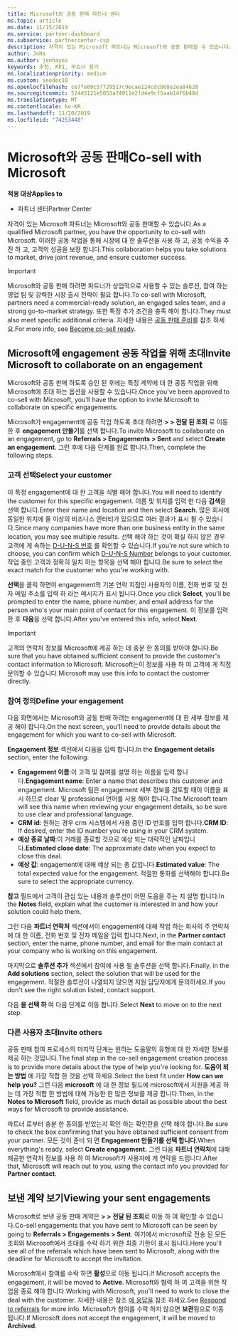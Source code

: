 ```yaml
---
title: Microsoft와 공동 판매 파트너 센터
ms.topic: article
ms.date: 11/15/2019
ms.service: partner-dashboard
ms.subservice: partnercenter-csp
description: 자격이 있는 Microsoft 파트너는 Microsoft와 공동 판매할 수 있습니다. 계약을 정의 하거나, 공동 작업을 위해 Microsoft에 초대 하거나, 전송 되는 계약을 확인 하는 방법을 알아봅니다.
author: JnHs
ms.author: jenhayes
keywords: 추천, RFI, 파트너 찾기
ms.localizationpriority: medium
ms.custom: seodec18
ms.openlocfilehash: ce7fe09c57729517c9ecae124cdcb68e2ea84628
ms.sourcegitcommit: 524d3121e5053a74911e2fd4e9cf5aab14f6b48d
ms.translationtype: MT
ms.contentlocale: ko-KR
ms.lasthandoff: 11/20/2019
ms.locfileid: "74253448"
---
```

# <a name="co-sell-with-microsoft"></a><span data-ttu-id="26aa8-105">Microsoft와 공동 판매</span><span class="sxs-lookup"><span data-stu-id="26aa8-105">Co-sell with Microsoft</span></span>

<span data-ttu-id="26aa8-106">**적용 대상**</span><span class="sxs-lookup"><span data-stu-id="26aa8-106">**Applies to**</span></span>

-  <span data-ttu-id="26aa8-107">파트너 센터</span><span class="sxs-lookup"><span data-stu-id="26aa8-107">Partner Center</span></span>

<span data-ttu-id="26aa8-108">자격이 있는 Microsoft 파트너는 Microsoft와 공동 판매할 수 있습니다.</span><span class="sxs-lookup"><span data-stu-id="26aa8-108">As a qualified Microsoft partner, you have the opportunity to co-sell with Microsoft.</span></span> <span data-ttu-id="26aa8-109">이러한 공동 작업을 통해 시장에 대 한 솔루션을 사용 하 고, 공동 수익을 추진 하 고, 고객의 성공을 보장 합니다.</span><span class="sxs-lookup"><span data-stu-id="26aa8-109">This collaboration helps you take solutions to market, drive joint revenue, and ensure customer success.</span></span>

> [!IMPORTANT]
> <span data-ttu-id="26aa8-110">Microsoft와 공동 판매 하려면 파트너가 상업적으로 사용할 수 있는 솔루션, 참여 하는 영업 팀 및 강력한 시장 출시 전략이 필요 합니다.</span><span class="sxs-lookup"><span data-stu-id="26aa8-110">To co-sell with Microsoft, partners need a commercial-ready solution, an engaged sales team, and a strong go-to-market strategy.</span></span> <span data-ttu-id="26aa8-111">또한 특정 추가 조건을 충족 해야 합니다.</span><span class="sxs-lookup"><span data-stu-id="26aa8-111">They must also meet specific additional criteria.</span></span> <span data-ttu-id="26aa8-112">자세한 내용은 [공동 판매 준비](https://partner.microsoft.com/reach-customers/selling-with-microsoft#become-ready)를 참조 하세요.</span><span class="sxs-lookup"><span data-stu-id="26aa8-112">For more info, see [Become co-sell ready](https://partner.microsoft.com/reach-customers/selling-with-microsoft#become-ready).</span></span>

## <a name="invite-microsoft-to-collaborate-on-an-engagement"></a><span data-ttu-id="26aa8-113">Microsoft에 engagement 공동 작업을 위해 초대</span><span class="sxs-lookup"><span data-stu-id="26aa8-113">Invite Microsoft to collaborate on an engagement</span></span>

<span data-ttu-id="26aa8-114">Microsoft와 공동 판매 하도록 승인 된 후에는 특정 계약에 대 한 공동 작업을 위해 Microsoft에 초대 하는 옵션을 사용할 수 있습니다.</span><span class="sxs-lookup"><span data-stu-id="26aa8-114">Once you've been approved to co-sell with Microsoft, you'll have the option to invite Microsoft to collaborate on specific engagements.</span></span>

<span data-ttu-id="26aa8-115">Microsoft가 engagement에 공동 작업 하도록 초대 하려면 **> > 전달 된 조회** 로 이동한 후 **engagement 만들기**를 선택 합니다.</span><span class="sxs-lookup"><span data-stu-id="26aa8-115">To invite Microsoft to collaborate on an engagement, go to **Referrals > Engagements > Sent** and select **Create an engagement**.</span></span> <span data-ttu-id="26aa8-116">그런 후에 다음 단계를 완료 합니다.</span><span class="sxs-lookup"><span data-stu-id="26aa8-116">Then, complete the following steps.</span></span>

### <a name="select-your-customer"></a><span data-ttu-id="26aa8-117">고객 선택</span><span class="sxs-lookup"><span data-stu-id="26aa8-117">Select your customer</span></span>

<span data-ttu-id="26aa8-118">이 특정 engagement에 대 한 고객을 식별 해야 합니다.</span><span class="sxs-lookup"><span data-stu-id="26aa8-118">You will need to identify the customer for this specific engagement.</span></span> <span data-ttu-id="26aa8-119">이름 및 위치를 입력 한 다음 **검색**을 선택 합니다.</span><span class="sxs-lookup"><span data-stu-id="26aa8-119">Enter their name and location and then select **Search**.</span></span> <span data-ttu-id="26aa8-120">많은 회사에 동일한 위치에 둘 이상의 비즈니스 엔터티가 있으므로 여러 결과가 표시 될 수 있습니다.</span><span class="sxs-lookup"><span data-stu-id="26aa8-120">Since many companies have more than one business entity in the same location, you may see multiple results.</span></span> <span data-ttu-id="26aa8-121">선택 해야 하는 것이 확실 하지 않은 경우 고객에 게 속하는 [D-U-N-S 번호](https://www.dnb.com/duns-number.html) 를 확인할 수 있습니다.</span><span class="sxs-lookup"><span data-stu-id="26aa8-121">If you're not sure which to choose, you can confirm which [D-U-N-S Number](https://www.dnb.com/duns-number.html) belongs to your customer.</span></span> <span data-ttu-id="26aa8-122">작업 중인 고객과 정확히 일치 하는 항목을 선택 해야 합니다.</span><span class="sxs-lookup"><span data-stu-id="26aa8-122">Be sure to select the exact match for the customer who you're working with.</span></span> 

<span data-ttu-id="26aa8-123">**선택**을 클릭 하면이 engagement의 기본 연락 지점인 사용자의 이름, 전화 번호 및 전자 메일 주소를 입력 하 라는 메시지가 표시 됩니다.</span><span class="sxs-lookup"><span data-stu-id="26aa8-123">Once you click **Select**, you'll be prompted to enter the name, phone number, and email address for the person who's your main point of contact for this engagement.</span></span> <span data-ttu-id="26aa8-124">이 정보를 입력 한 후 **다음**을 선택 합니다.</span><span class="sxs-lookup"><span data-stu-id="26aa8-124">After you've entered this info, select **Next**.</span></span>

> [!IMPORTANT]
> <span data-ttu-id="26aa8-125">고객의 연락처 정보를 Microsoft에 제공 하는 데 충분 한 동의를 받아야 합니다.</span><span class="sxs-lookup"><span data-stu-id="26aa8-125">Be sure that you have obtained sufficient consent to provide the customer's contact information to Microsoft.</span></span> <span data-ttu-id="26aa8-126">Microsoft는이 정보를 사용 하 여 고객에 게 직접 문의할 수 있습니다.</span><span class="sxs-lookup"><span data-stu-id="26aa8-126">Microsoft may use this info to contact the customer directly.</span></span>

### <a name="define-your-engagement"></a><span data-ttu-id="26aa8-127">참여 정의</span><span class="sxs-lookup"><span data-stu-id="26aa8-127">Define your engagement</span></span>

<span data-ttu-id="26aa8-128">다음 화면에서는 Microsoft와 공동 판매 하려는 engagement에 대 한 세부 정보를 제공 해야 합니다.</span><span class="sxs-lookup"><span data-stu-id="26aa8-128">On the next screen, you'll need to provide details about the engagement for which you want to co-sell with Microsoft.</span></span>

<span data-ttu-id="26aa8-129">**Engagement 정보** 섹션에서 다음을 입력 합니다.</span><span class="sxs-lookup"><span data-stu-id="26aa8-129">In the **Engagement details** section, enter the following:</span></span>
- <span data-ttu-id="26aa8-130">**Engagement 이름**:이 고객 및 참여를 설명 하는 이름을 입력 합니다.</span><span class="sxs-lookup"><span data-stu-id="26aa8-130">**Engagement name**: Enter a name that describes this customer and engagement.</span></span> <span data-ttu-id="26aa8-131">Microsoft 팀은 engagement 세부 정보를 검토할 때이 이름을 표시 하므로 clear 및 professional 언어를 사용 해야 합니다.</span><span class="sxs-lookup"><span data-stu-id="26aa8-131">The Microsoft team will see this name when reviewing your engagement details, so be sure to use clear and professional language.</span></span>
- <span data-ttu-id="26aa8-132">**CRM id**: 원하는 경우 crm 시스템에서 사용 중인 ID 번호를 입력 합니다.</span><span class="sxs-lookup"><span data-stu-id="26aa8-132">**CRM ID**: If desired, enter the ID number you're using in your CRM system.</span></span>
- <span data-ttu-id="26aa8-133">**예상 종료 날짜**:이 거래를 종료할 것으로 예상 되는 대략적인 날짜입니다.</span><span class="sxs-lookup"><span data-stu-id="26aa8-133">**Estimated close date**: The approximate date when you expect to close this deal.</span></span>
- <span data-ttu-id="26aa8-134">**예상 값**: engagement에 대해 예상 되는 총 값입니다.</span><span class="sxs-lookup"><span data-stu-id="26aa8-134">**Estimated value**: The total expected value for the engagement.</span></span> <span data-ttu-id="26aa8-135">적절한 통화를 선택해야 합니다.</span><span class="sxs-lookup"><span data-stu-id="26aa8-135">Be sure to select the appropriate currency.</span></span>

<span data-ttu-id="26aa8-136">**참고** 필드에서 고객이 관심 있는 내용과 솔루션이 어떤 도움을 주는 지 설명 합니다.</span><span class="sxs-lookup"><span data-stu-id="26aa8-136">In the **Notes** field, explain what the customer is interested in and how your solution could help them.</span></span>

 <span data-ttu-id="26aa8-137">그런 다음 **파트너 연락처** 섹션에서이 engagement에 대해 작업 하는 회사의 주 연락처에 대 한 이름, 전화 번호 및 전자 메일을 입력 합니다.</span><span class="sxs-lookup"><span data-stu-id="26aa8-137">Next, in the **Partner contact** section, enter the name, phone number, and email for the main contact at your company who is working on this engagement.</span></span>

<span data-ttu-id="26aa8-138">마지막으로 **솔루션 추가** 섹션에서 참여에 사용 될 솔루션을 선택 합니다.</span><span class="sxs-lookup"><span data-stu-id="26aa8-138">Finally, in the **Add solutions** section, select the solution that will be used for the engagement.</span></span> <span data-ttu-id="26aa8-139">적절한 솔루션이 나열되지 않으면 지원 담당자에게 문의하세요.</span><span class="sxs-lookup"><span data-stu-id="26aa8-139">If you don't see the right solution listed, contact support.</span></span>

<span data-ttu-id="26aa8-140">다음 **을 선택 하** 여 다음 단계로 이동 합니다.</span><span class="sxs-lookup"><span data-stu-id="26aa8-140">Select **Next** to move on to the next step.</span></span>

### <a name="invite-others"></a><span data-ttu-id="26aa8-141">다른 사용자 초대</span><span class="sxs-lookup"><span data-stu-id="26aa8-141">Invite others</span></span>

<span data-ttu-id="26aa8-142">공동 판매 참여 프로세스의 마지막 단계는 원하는 도움말의 유형에 대 한 자세한 정보를 제공 하는 것입니다.</span><span class="sxs-lookup"><span data-stu-id="26aa8-142">The final step in the co-sell engagement creation process is to provide more details about the type of help you're looking for.</span></span> <span data-ttu-id="26aa8-143">**도움이 되는 방법** 에 가장 적합 한 것을 선택 하세요.</span><span class="sxs-lookup"><span data-stu-id="26aa8-143">Select the best fit under **How can we help you?**</span></span> <span data-ttu-id="26aa8-144">그런 다음 **microsoft** 에 대 한 정보 필드에 microsoft에서 지원을 제공 하는 데 가장 적합 한 방법에 대해 가능한 한 많은 정보를 제공 합니다.</span><span class="sxs-lookup"><span data-stu-id="26aa8-144">Then, in the **Notes to Microsoft** field, provide as much detail as possible about the best ways for Microsoft to provide assistance.</span></span>

<span data-ttu-id="26aa8-145">파트너 로부터 충분 한 동의를 받았는지 확인 하는 확인란을 선택 해야 합니다.</span><span class="sxs-lookup"><span data-stu-id="26aa8-145">Be sure to check the box confirming that you have obtained sufficient consent from your partner.</span></span> <span data-ttu-id="26aa8-146">모든 것이 준비 되 면 **Engagement 만들기를 선택 합니다.**</span><span class="sxs-lookup"><span data-stu-id="26aa8-146">When everything's ready, select **Create engagement.**</span></span> <span data-ttu-id="26aa8-147">그런 다음 **파트너 연락처**에 대해 제공한 연락처 정보를 사용 하 여 Microsoft가 사용자에 게 연락을 드립니다.</span><span class="sxs-lookup"><span data-stu-id="26aa8-147">After that, Microsoft will reach out to you, using the contact info you provided for **Partner contact**.</span></span>

## <a name="viewing-your-sent-engagements"></a><span data-ttu-id="26aa8-148">보낸 계약 보기</span><span class="sxs-lookup"><span data-stu-id="26aa8-148">Viewing your sent engagements</span></span>

<span data-ttu-id="26aa8-149">Microsoft로 보낸 공동 판매 계약은 **> > 전달 된 조회**로 이동 하 여 확인할 수 있습니다.</span><span class="sxs-lookup"><span data-stu-id="26aa8-149">Co-sell engagements that you have sent to Microsoft can be seen by going to **Referrals > Engagements > Sent**.</span></span> <span data-ttu-id="26aa8-150">여기에서 microsoft로 전송 된 모든 조회와 Microsoft에서 초대를 수락 하기 위한 최종 기한이 표시 됩니다.</span><span class="sxs-lookup"><span data-stu-id="26aa8-150">Here you'll see all of the referrals which have been sent to Microsoft, along with the deadline for Microsoft to accept the invitation.</span></span>

<span data-ttu-id="26aa8-151">Microsoft에서 참여를 수락 하면 **활성**으로 이동 됩니다.</span><span class="sxs-lookup"><span data-stu-id="26aa8-151">If Microsoft accepts the engagement, it will be moved to **Active**.</span></span> <span data-ttu-id="26aa8-152">Microsoft와 협력 하 여 고객을 위한 작업을 종료 해야 합니다.</span><span class="sxs-lookup"><span data-stu-id="26aa8-152">Working with Microsoft, you'll need to work to close the deal with the customer.</span></span> <span data-ttu-id="26aa8-153">자세한 내용은 참조 [에 응답을](responding-to-referrals.md) 참조 하세요.</span><span class="sxs-lookup"><span data-stu-id="26aa8-153">See [Respond to referrals](responding-to-referrals.md) for more info.</span></span> <span data-ttu-id="26aa8-154">Microsoft가 참여를 수락 하지 않으면 **보관**됨으로 이동 됩니다.</span><span class="sxs-lookup"><span data-stu-id="26aa8-154">If Microsoft does not accept the engagement, it will be moved to **Archived**.</span></span>
